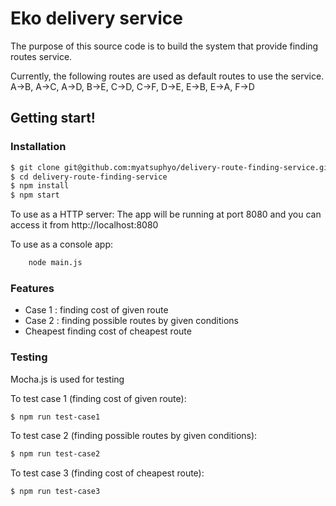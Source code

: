 # Eko delivery service

The purpose of this source code is to build the system that provide finding routes service.

Currently, the following routes are used as default routes to use the service.
A->B, A->C, A->D, B->E, C->D, C->F, D->E, E->B, E->A, F->D

## Getting start!
### Installation

```sh
$ git clone git@github.com:myatsuphyo/delivery-route-finding-service.git
$ cd delivery-route-finding-service
$ npm install
$ npm start
```
To use as a HTTP server: 
The app will be running at port 8080 and you can access it from http://localhost:8080

To use as a console app: 
```sh
    node main.js
```

### Features

- Case 1 : finding cost of given route
- Case 2 : finding possible routes by given conditions
- Cheapest finding cost of cheapest route

### Testing

Mocha.js is used for testing

To test case 1 (finding cost of given route): 
```sh
$ npm run test-case1
```
To test case 2 (finding possible routes by given conditions): 
```sh
$ npm run test-case2
```
To test case 3 (finding cost of cheapest route): 
```sh
$ npm run test-case3
```

